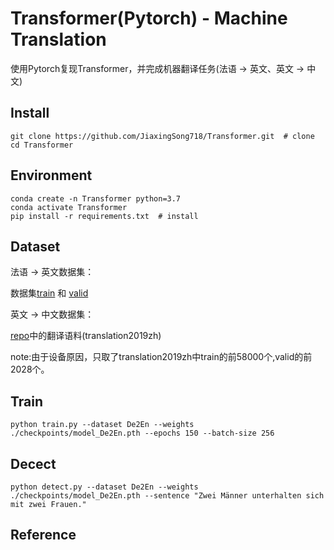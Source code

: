 # Transformer(Pytorch) - Machine Translation

使用Pytorch复现Transformer，并完成机器翻译任务(法语 -> 英文、英文 -> 中文)


## Install

```
git clone https://github.com/JiaxingSong718/Transformer.git  # clone
cd Transformer
```

## Environment

```
conda create -n Transformer python=3.7
conda activate Transformer
pip install -r requirements.txt  # install
```
## Dataset
法语 -> 英文数据集：

数据集[train](https://raw.githubusercontent.com/neychev/small_DL_repo/master/datasets/Multi30k/training.tar.gz) 和 [valid](https://raw.githubusercontent.com/neychev/small_DL_repo/master/datasets/Multi30k/validation.tar.gz)

英文 -> 中文数据集：

[repo](https://github.com/brightmart/nlp_chinese_corpus?tab=readme-ov-file)中的翻译语料(translation2019zh)

note:由于设备原因，只取了translation2019zh中train的前58000个,valid的前2028个。
## Train

```
python train.py --dataset De2En --weights ./checkpoints/model_De2En.pth --epochs 150 --batch-size 256
```

## Decect

```
python detect.py --dataset De2En --weights ./checkpoints/model_De2En.pth --sentence "Zwei Männer unterhalten sich mit zwei Frauen."
```

## Reference
